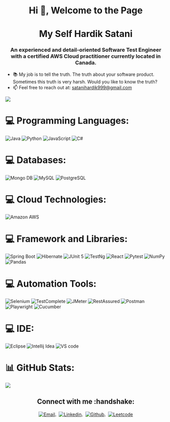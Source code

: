 <h1 align="center">Hi 👋, Welcome to the Page </h1>
<h1 align="center">My Self Hardik Satani </h1>
<h3 align="center">An experienced and detail-oriented Software Test Engineer with a certified AWS Cloud practitioner currently located in Canada.</h3>

- 📚 My job is to tell the truth. The truth about your software product. Sometimes this truth is very harsh. Would you like to know the truth?
- 📫 Feel free to reach out at: satanihardik999@gmail.com


![](https://komarev.com/ghpvc/?username=Hsatani&label=PROFILE+VIEWS)


# 💻 Programming Languages:
![Java](https://img.shields.io/badge/java-%23ED8B00.svg?style=for-the-badge&logo=java&logoColor=white) ![Python](https://img.shields.io/badge/python-3670A0?style=for-the-badge&logo=python&logoColor=ffdd54)  ![JavaScript](https://img.shields.io/badge/javascript-%23323330.svg?style=for-the-badge&logo=javascript&logoColor=%23F7DF1E)  ![C#](https://img.shields.io/badge/C%23-blue?style=for-the-badge&logo=csharp&logoColor=white)

# 💻 Databases:
![Mongo DB](https://img.shields.io/badge/MongoDB-4EA94B?style=for-the-badge&logo=mongodb&logoColor=white)  ![MySQL](https://img.shields.io/badge/MySQL-005C84?style=for-the-badge&logo=mysql&logoColor=white)  ![PostgreSQL](https://img.shields.io/badge/PostgreSQL-316192?style=for-the-badge&logo=postgresql&logoColor=white) 

# 💻 Cloud Technologies:
![Amazon AWS](https://img.shields.io/badge/Amazon_AWS-FF9900?style=for-the-badge&logo=amazonaws&logoColor=white)

# 💻 Framework and Libraries:
 ![Spring Boot](https://img.shields.io/badge/Spring_Boot-F2F4F9?style=for-the-badge&logo=spring-boot)  ![Hibernate](https://img.shields.io/badge/Hibernate-59666C?style=for-the-badge&logo=Hibernate&logoColor=white)  ![JUnit 5](https://img.shields.io/badge/Junit5-25A162?style=for-the-badge&logo=junit5&logoColor=white)  ![TestNg](https://img.shields.io/badge/TestNg-black?style=for-the-badge&logoColor=white)  ![React](https://img.shields.io/badge/react-%2320232a.svg?style=for-the-badge&logo=react&logoColor=%2361DAFB)  ![Pytest](https://img.shields.io/badge/Pytest-blue?style=for-the-badge&logo=pytest&logoColor=white)  ![NumPy](https://img.shields.io/badge/Numpy-777BB4?style=for-the-badge&logo=numpy&logoColor=white)  ![Pandas](https://img.shields.io/badge/Pandas-2C2D72?style=for-the-badge&logo=pandas&logoColor=white) 

 # 💻 Automation Tools:
 ![Selenium](https://img.shields.io/badge/Selenium-green?style=for-the-badge&logo=selenium&logoColor=white)  ![TestComplete](https://img.shields.io/badge/TestComplete-yello?style=for-the-badge&logoColor=white)  ![JMeter](https://img.shields.io/badge/JMeter-red?style=for-the-badge&logo=apachejmeter&logoColor=white)  ![RestAssured](https://img.shields.io/badge/RestAssured-orange?style=for-the-badge&logoColor=white)  ![Postman](https://img.shields.io/badge/Postman-orange?style=for-the-badge&logo=postman&logoColor=white)  ![Playwright](https://img.shields.io/badge/Playwright-black?style=for-the-badge&logo=playwright&logoColor=white)  ![Cucumber](https://img.shields.io/badge/Cucumber-purple?style=for-the-badge&logo=cucumber&logoColor=peach)
 
 # 💻 IDE:
 ![Eclipse](https://img.shields.io/badge/Eclipse-2C2255?style=for-the-badge&logo=eclipse&logoColor=white)  ![Intellij Idea](https://img.shields.io/badge/IntelliJ_IDEA-000000.svg?style=for-the-badge&logo=intellij-idea&logoColor=white)  ![VS code](https://img.shields.io/badge/Visual_Studio_Code-0078D4?style=for-the-badge&logo=visual%20studio%20code&logoColor=white)

# 📊 GitHub Stats:
![](https://github-readme-stats.vercel.app/api/top-langs/?username=Hsatani&theme=tokyonight&hide_border=false&include_all_commits=false&count_private=false&layout=compact)


<p align="center">
  <h2 align="center"> Connect with me :handshake:</h2>
</p>
<p align="center">
<a href="mailto:satanihardik999@gmail.com" target="_blank">
  <img align="center" alt="Email" src="https://img.shields.io/badge/Gmail-D14836?style=for-the-badge&logo=gmail&logoColor=white"/>
</a>
&nbsp;
<a href="https://www.linkedin.com/in/hardiksatani06/" target="_blank">
  <img align="center" alt="Linkedin" src="https://img.shields.io/badge/LinkedIn-0077B5?style=for-the-badge&logo=linkedin&logoColor=white"/>
</a> 
&nbsp;
<a href="https://www.github.com/Hsatani/" target="_blank">
  <img align="center" alt="Github" src="https://img.shields.io/badge/GitHub-100000?style=for-the-badge&logo=github&logoColor=white" />
</a>
&nbsp;
<a href="https://leetcode.com/Hsatani/" target="_blank">
  <img align="center" alt="Leetcode" src="https://img.shields.io/badge/-LeetCode-FFA116?style=for-the-badge&logo=LeetCode&logoColor=black" />
</a>
</p>
